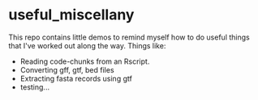 # useful_miscellany

This repo contains little demos to remind myself how to do useful things that I've worked out along the way. Things like:

* Reading code-chunks from an Rscript.
* Converting gff, gtf, bed files
* Extracting fasta records using gtf
* testing...